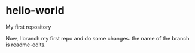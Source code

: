 # hello-world
My first repository

Now, I branch my first repo and do some changes.
the name of the branch is readme-edits.
